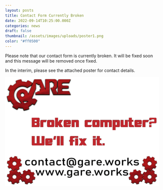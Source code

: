 ```yaml
---
layout: posts
title: Contact Form Currently Broken
date: 2022-09-14T10:25:00.000Z
categories: news
draft: false
thumbnail: /assets/images/uploads/poster1.png
color: "#ff0500"
---
```

Please note that our contact form is currently broken. It will be fixed soon and this message will be removed once fixed.

In the interim, please see the attached poster for contact details.



![](/assets/images/uploads/poster1.png "Contact Us")